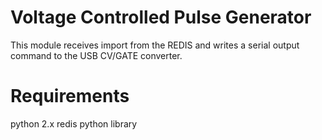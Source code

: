 Voltage Controlled Pulse Generator
==================================

This module receives import from the REDIS and writes a serial output command to the USB CV/GATE converter.


Requirements
============
python 2.x
redis python library

